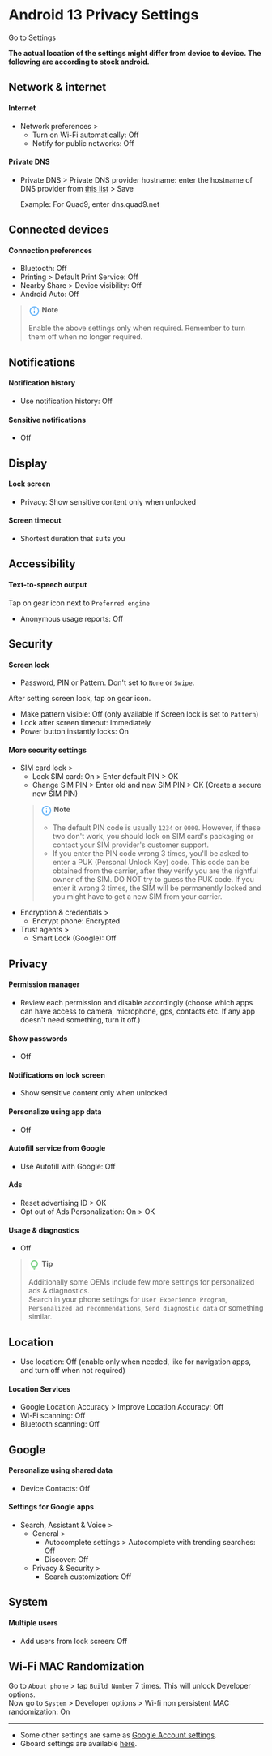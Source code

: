 # Android 13 Privacy Settings

Go to Settings

**The actual location of the settings might differ from device to device. The following are according to stock android.**



## Network & internet

#### Internet
- Network preferences >
  - Turn on Wi-Fi automatically: Off
  - Notify for public networks: Off

#### Private DNS
- Private DNS > Private DNS provider hostname: enter the hostname of DNS provider from [this list](https://www.privacyguides.org/en/dns/#recommended-providers) > Save

  Example: For Quad9, enter dns.quad9.net



## Connected devices

#### Connection preferences
- Bluetooth: Off
- Printing > Default Print Service: Off
- Nearby Share > Device visibility: Off
- Android Auto: Off

> <img src="../icons/ic_note.svg" width="22" align="top"> **Note**
>
> Enable the above settings only when required. Remember to turn them off when no longer required.



## Notifications

#### Notification history
- Use notification history: Off

#### Sensitive notifications
- Off



## Display

#### Lock screen
- Privacy: Show sensitive content only when unlocked

#### Screen timeout
- Shortest duration that suits you



## Accessibility

#### Text-to-speech output

Tap on gear icon next to `Preferred engine`

- Anonymous usage reports: Off



## Security

#### Screen lock
- Password, PIN or Pattern. Don't set to `None` or `Swipe`.

After setting screen lock, tap on gear icon.

- Make pattern visible: Off (only available if Screen lock is set to `Pattern`)
- Lock after screen timeout: Immediately
- Power button instantly locks: On

#### More security settings
- SIM card lock >
  - Lock SIM card: On > Enter default PIN > OK
  - Change SIM PIN > Enter old and new SIM PIN > OK (Create a secure new SIM PIN)
  > <img src="../icons/ic_note.svg" width="22" align="top"> **Note**
  >
  > - The default PIN code is usually `1234` or `0000`. However, if these two don't work, you should look on SIM card's packaging or contact your SIM provider's customer support.
  > - If you enter the PIN code wrong 3 times, you'll be asked to enter a PUK (Personal Unlock Key) code. This code can be obtained from the carrier, after they verify you are the rightful owner of the SIM. DO NOT try to guess the PUK code. If you enter it wrong 3 times, the SIM will be permanently locked and you might have to get a new SIM from your carrier.
- Encryption & credentials >
  - Encrypt phone: Encrypted
- Trust agents >
  - Smart Lock (Google): Off



## Privacy

#### Permission manager
- Review each permission and disable accordingly (choose which apps can have access to camera, microphone, gps, contacts etc. If any app doesn't need something, turn it off.)

#### Show passwords
- Off

#### Notifications on lock screen
- Show sensitive content only when unlocked

#### Personalize using app data
- Off

#### Autofill service from Google
- Use Autofill with Google: Off

#### Ads
- Reset advertising ID > OK
- Opt out of Ads Personalization: On > OK

#### Usage & diagnostics
- Off
> <img src="../icons/ic_tip.svg" width="22" align="top"> **Tip**
>
> Additionally some OEMs include few more settings for personalized ads & diagnostics.
<br>Search in your phone settings for `User Experience Program`, `Personalized ad recommendations`, `Send diagnostic data` or something similar.



## Location
- Use location: Off (enable only when needed, like for navigation apps, and turn off when not required)

#### Location Services
- Google Location Accuracy > Improve Location Accuracy: Off
- Wi-Fi scanning: Off
- Bluetooth scanning: Off



## Google

#### Personalize using shared data
- Device Contacts: Off

#### Settings for Google apps
- Search, Assistant & Voice >
  - General >
    - Autocomplete settings > Autocomplete with trending searches: Off
    - Discover: Off
  - Privacy & Security >
    - Search customization: Off



## System

#### Multiple users
-  Add users from lock screen: Off



## Wi-Fi MAC Randomization
Go to `About phone` > tap `Build Number` 7 times. This will unlock Developer options.
<br>Now go to `System` > Developer options > Wi-fi non persistent MAC randomization: On


---


- Some other settings are same as [Google Account settings](https://github.com/StellarSand/privacy-settings/blob/main/Privacy%20Settings/Google-Account.md).
- Gboard settings are available [here](https://github.com/StellarSand/privacy-settings/blob/main/Privacy%20Settings/Gboard.md).
